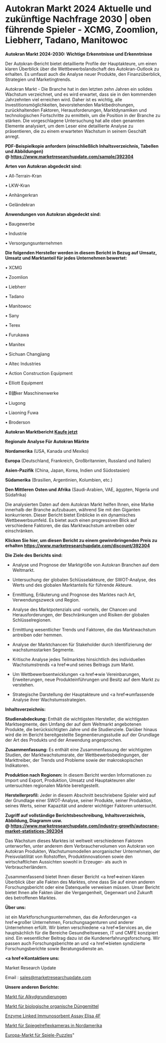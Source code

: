 # Autokran Markt 2024 Aktuelle und zukünftige Nachfrage 2030 | oben führende Spieler - XCMG, Zoomlion, Liebherr, Tadano, Manitowoc

<strong>Autokran Markt 2024-2030: Wichtige Erkenntnisse und Erkenntnisse</strong>

Der Autokran-Bericht bietet detaillierte Profile der Hauptakteure, um einen klaren Überblick über die Wettbewerbslandschaft des Autokran-Outlook zu erhalten. Es umfasst auch die Analyse neuer Produkte, den Finanzüberblick, Strategien und Marketingtrends.

Autokran Markt - Die Branche hat in den letzten zehn Jahren ein solides Wachstum verzeichnet, und es wird erwartet, dass sie in den kommenden Jahrzehnten viel erreichen wird. Daher ist es wichtig, alle Investitionsmöglichkeiten, bevorstehenden Marktbedrohungen, zurückhaltenden Faktoren, Herausforderungen, Marktdynamiken und technologischen Fortschritte zu ermitteln, um die Position in der Branche zu stärken. Die vorgeschlagene Untersuchung hat alle oben genannten Elemente analysiert, um dem Leser eine detaillierte Analyse zu präsentieren, die zu einem erwarteten Wachstum in seinem Geschäft anregt.

<strong><b>PDF-Beispielkopie anfordern (einschließlich Inhaltsverzeichnis, Tabellen und Abbildungen) @ </b></strong><strong><a href=https://www.marketresearchupdate.com/sample/392304><strong>https://www.marketresearchupdate.com/sample/392304</u></a></strong></strong>

<strong>Arten von Autokran abgedeckt sind:</strong>

• All-Terrain-Kran

• LKW-Kran

• Anhängerkran

• Geländekran

<strong>Anwendungen von Autokran abgedeckt sind:</strong>

• Baugewerbe

• Industrie

• Versorgungsunternehmen

<strong>Die folgenden Hersteller werden in diesem Bericht in Bezug auf Umsatz, Umsatz und Marktanteil für jedes Unternehmen bewertet:</strong>

• XCMG

• Zoomlion

• Liebherr

• Tadano

• Manitowoc

• Sany

• Terex

• Furukawa

• Manitex

• Sichuan Changjiang

• Altec Industries

• Action Construction Equipment

• Elliott Equipment

• B鐼ker Maschinenwerke

• Liugong

• Liaoning Fuwa

• Broderson

<strong>Autokran Marktbericht <a href=https://www.marketresearchupdate.com/buynow/392304>Kaufe jetzt</a></strong>

<strong>Regionale Analyse Für Autokran Märkte</strong>

<strong>Nordamerika</strong> (USA, Kanada und Mexiko)

<strong>Europa</strong> (Deutschland, Frankreich, Großbritannien, Russland und Italien)

<strong>Asien-Pazifik</strong> (China, Japan, Korea, Indien und Südostasien)

<strong>Südamerika</strong> (Brasilien, Argentinien, Kolumbien, etc.)

<strong>Den Mittleren</strong> <strong>Osten und Afrika</strong> (Saudi-Arabien, VAE, ägypten, Nigeria und Südafrika)

Die analysierten Daten auf dem Autokran Markt helfen Ihnen, eine Marke innerhalb der Branche aufzubauen, während Sie mit den Giganten konkurrieren. Dieser Bericht bietet Einblicke in ein dynamisches Wettbewerbsumfeld. Es bietet auch einen progressiven Blick auf verschiedene Faktoren, die das Marktwachstum antreiben oder einschränken.

<strong>Klicken Sie hier, um diesen Bericht zu einem gewinnbringenden Preis zu erhalten
</strong><strong><a href=https://www.marketresearchupdate.com/discount/392304>https://www.marketresearchupdate.com/discount/392304</b></u></strong></a>

<strong>Die Ziele des Berichts sind:</strong>

- Analyse und Prognose der Marktgröße von Autokran Branchen auf dem Weltmarkt.

- Untersuchung der globalen Schlüsselakteure, der SWOT-Analyse, des Werts und des globalen Marktanteils für führende Akteure.

- Ermittlung, Erläuterung und Prognose des Marktes nach Art, Verwendungszweck und Region.

- Analyse des Marktpotenzials und -vorteils, der Chancen und Herausforderungen, der Beschränkungen und Risiken der globalen Schlüsselregionen.

- Ermittlung wesentlicher Trends und Faktoren, die das Marktwachstum antreiben oder hemmen.

- Analyse der Marktchancen für Stakeholder durch Identifizierung der wachstumsstarken Segmente.

- Kritische Analyse jedes Teilmarktes hinsichtlich des individuellen Wachstumstrends <a href=>und</a> seines Beitrags zum Markt.

- Um Wettbewerbsentwicklungen <a href=>wie</a> Vereinbarungen, Erweiterungen, neue Produkteinführungen und Besitz auf dem Markt zu verstehen.

- Strategische Darstellung der Hauptakteure und <a href=>umfas</a>sende Analyse ihrer Wachstumsstrategien.

<strong>Inhaltsverzeichnis:</strong>

<strong>Studienabdeckung:</strong> Enthält die wichtigsten Hersteller, die wichtigsten Marktsegmente, den Umfang der auf dem Weltmarkt angebotenen Produkte, die berücksichtigten Jahre und die Studienziele. Darüber hinaus wird die im Bericht bereitgestellte Segmentierungsstudie auf der Grundlage der Art des Produkts und der Anwendung angesprochen.

<strong>Zusammenfassung:</strong> Es enthält eine Zusammenfassung der wichtigsten Studien, der Marktwachstumsrate, der Wettbewerbsbedingungen, der Markttreiber, der Trends und Probleme sowie der makroskopischen Indikatoren.

<strong>Produktion nach Regionen:</strong> In diesem Bericht werden Informationen zu Import und Export, Produktion, Umsatz und Hauptakteuren aller untersuchten regionalen Märkte bereitgestellt.

<strong>Herstellerprofil:</strong> Jeder in diesem Abschnitt beschriebene Spieler wird auf der Grundlage einer SWOT-Analyse, seiner Produkte, seiner Produktion, seines Werts, seiner Kapazität und anderer wichtiger Faktoren untersucht.

<strong><b>Zugriff auf vollständige Berichtsbeschreibung, Inhaltsverzeichnis, Abbildung, Diagramm usw. @ </b></strong><strong><a href=https://www.marketresearchupdate.com/industry-growth/autocrane-market-statistices-392304>https://www.marketresearchupdate.com/industry-growth/autocrane-market-statistices-392304</a></strong>

Das Wachstum dieses Marktes ist weltweit verschiedenen Faktoren unterworfen, unter anderem dem Verbrauchervolumen von Autokran von Autokran Produkten, Wachstumsmodellen anorganischer Unternehmen, der Preisvolatilität von Rohstoffen, Produktinnovationen sowie den wirtschaftlichen Aussichten sowohl in Erzeuger- als auch in Verbraucherländern.

Zusammenfassend bietet Ihnen dieser Bericht <a href=>einen</a> klaren Überblick über alle Fakten des Marktes, ohne dass Sie auf einen anderen Forschungsbericht oder eine Datenquelle verweisen müssen. Unser Bericht bietet Ihnen alle Fakten über die Vergangenheit, Gegenwart und Zukunft des betroffenen Marktes.

<strong>Über uns:</strong>

 ist ein Marktforschungsunternehmen, das die Anforderungen <a href=>großer</a> Unternehmen, Forschungsagenturen und anderer Unternehmen erfüllt. Wir bieten verschiedene <a href=>Services</a> an, die hauptsächlich für die Bereiche Gesundheitswesen, IT und CMFE konzipiert sind. Ein wesentlicher Beitrag dazu ist die Kundenerfahrungsforschung. Wir passen auch Forschungsberichte an und <a href=>bieten</a> syndizierte Forschungsberichte sowie Beratungsdienste an.

<strong><a href=>Kontaktiere uns:</a></strong>

Market Research Update

Email : sales@marketresearchupdate.com

<strong>Unsere anderen Berichte:</strong>

<a href=https://www.linkedin.com/pulse/alkyd-primer-market-trends-2023-key-takeaways>Markt für Alkydgrundierungen</a>

<a href=https://www.linkedin.com/pulse/biological-organic-fertilizer-market-research>Markt für biologische organische Düngemittel</a>

<a href=https://www.linkedin.com/pulse/enzyme-linked-immunosorbent-assay-elisa-4f>Enzyme Linked Immunosorbent Assay Elisa 4F</a>

<a href=https://www.linkedin.com/pulse/north-america-single-lens-reflex-camera-market-2023-top>Markt für Spiegelreflexkameras in Nordamerika</a>

<a href=https://www.linkedin.com/pulse/europe-games-puzzles-market-witness-huge-growth-udz2f/>Europa-Markt für Spiele-Puzzles</a>"

